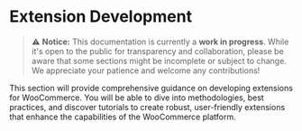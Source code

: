 # Extension Development

> ⚠️ **Notice:** This documentation is currently a **work in progress**. While it's open to the public for transparency and collaboration, please be aware that some sections might be incomplete or subject to change. We appreciate your patience and welcome any contributions!

This section will provide comprehensive guidance on developing extensions for WooCommerce. You will be able to dive into methodologies, best practices, and discover tutorials to create robust, user-friendly extensions that enhance the capabilities of the WooCommerce platform.
